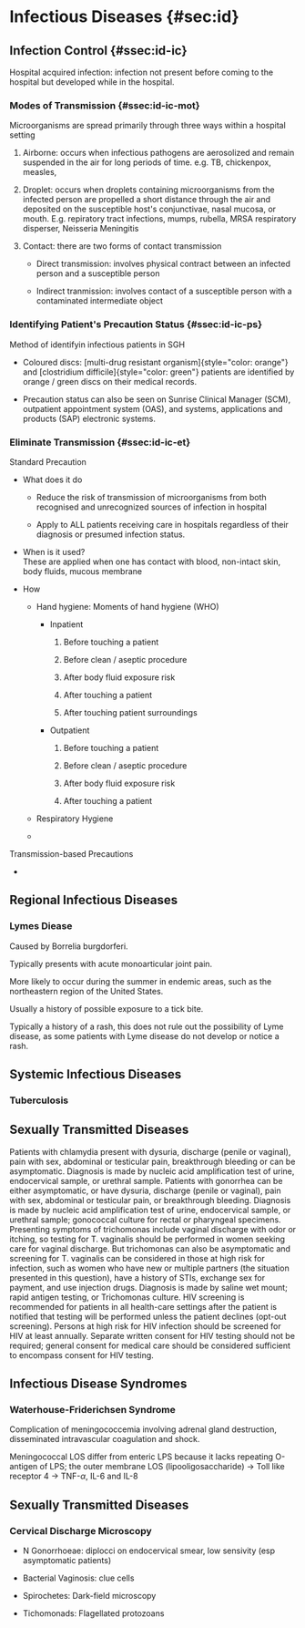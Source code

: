 Infectious Diseases {#sec:id}
===================

Infection Control {#ssec:id-ic}
-----------------

Hospital acquired infection: infection not present before coming to the hospital but developed while in the hospital.

### Modes of Transmission {#ssec:id-ic-mot}

Microorganisms are spread primarily through three ways within a hospital setting

1.  Airborne: occurs when infectious pathogens are aerosolized and remain suspended in the air for long periods of time. e.g. TB, chickenpox, measles,

2.  Droplet: occurs when droplets containing microorganisms from the infected person are propelled a short distance through the air and deposited on the susceptible host's conjunctivae, nasal mucosa, or mouth. E.g. repiratory tract infections, mumps, rubella, MRSA respiratory disperser, Neisseria Meningitis

3.  Contact: there are two forms of contact transmission

    -   Direct transmission: involves physical contract between an infected person and a susceptible person

    -   Indirect tranmission: involves contact of a susceptible person with a contaminated intermediate object

### Identifying Patient's Precaution Status {#ssec:id-ic-ps}

Method of identifyin infectious patients in SGH

-   Coloured discs: [multi-drug resistant organism]{style="color: orange"} and [clostridium difficile]{style="color: green"} patients are identified by orange / green discs on their medical records.

-   Precaution status can also be seen on Sunrise Clinical Manager (SCM), outpatient appointment system (OAS), and systems, applications and products (SAP) electronic systems.

### Eliminate Transmission {#ssec:id-ic-et}

Standard Precaution

-   What does it do

    -   Reduce the risk of transmission of microorganisms from both recognised and unrecognized sources of infection in hospital

    -   Apply to ALL patients receiving care in hospitals regardless of their diagnosis or presumed infection status.

-   When is it used?\
    These are applied when one has contact with blood, non-intact skin, body fluids, mucous membrane

-   How

    -   Hand hygiene: Moments of hand hygiene (WHO)

        -   Inpatient

            1.  Before touching a patient

            2.  Before clean / aseptic procedure

            3.  After body fluid exposure risk

            4.  After touching a patient

            5.  After touching patient surroundings

        -   Outpatient

            1.  Before touching a patient

            2.  Before clean / aseptic procedure

            3.  After body fluid exposure risk

            4.  After touching a patient

    -   Respiratory Hygiene

    -   

Transmission-based Precautions

-   

Regional Infectious Diseases
----------------------------

### Lymes Diease

Caused by Borrelia burgdorferi.

Typically presents with acute monoarticular joint pain.

More likely to occur during the summer in endemic areas, such as the northeastern region of the United States.

Usually a history of possible exposure to a tick bite.

Typically a history of a rash, this does not rule out the possibility of Lyme disease, as some patients with Lyme disease do not develop or notice a rash.

Systemic Infectious Diseases
----------------------------

### Tuberculosis

Sexually Transmitted Diseases
-----------------------------

Patients with chlamydia present with dysuria, discharge (penile or vaginal), pain with sex, abdominal or testicular pain, breakthrough bleeding or can be asymptomatic. Diagnosis is made by nucleic acid amplification test of urine, endocervical sample, or urethral sample. Patients with gonorrhea can be either asymptomatic, or have dysuria, discharge (penile or vaginal), pain with sex, abdominal or testicular pain, or breakthrough bleeding. Diagnosis is made by nucleic acid amplification test of urine, endocervical sample, or urethral sample; gonococcal culture for rectal or pharyngeal specimens. Presenting symptoms of trichomonas include vaginal discharge with odor or itching, so testing for T. vaginalis should be performed in women seeking care for vaginal discharge. But trichomonas can also be asymptomatic and screening for T. vaginalis can be considered in those at high risk for infection, such as women who have new or multiple partners (the situation presented in this question), have a history of STIs, exchange sex for payment, and use injection drugs. Diagnosis is made by saline wet mount; rapid antigen testing, or Trichomonas culture. HIV screening is recommended for patients in all health-care settings after the patient is notified that testing will be performed unless the patient declines (opt-out screening). Persons at high risk for HIV infection should be screened for HIV at least annually. Separate written consent for HIV testing should not be required; general consent for medical care should be considered sufficient to encompass consent for HIV testing.

Infectious Disease Syndromes
----------------------------

### Waterhouse-Friderichsen Syndrome

Complication of meningococcemia involving adrenal gland destruction, disseminated intravascular coagulation and shock.

Meningococcal LOS differ from enteric LPS because it lacks repeating O-antigen of LPS; the outer membrane LOS (lipooligosaccharide) -\> Toll like receptor 4 -\> TNF-$\alpha$, IL-6 and IL-8

Sexually Transmitted Diseases
-----------------------------

### Cervical Discharge Microscopy

-   N Gonorrhoeae: diplocci on endocervical smear, low sensivity (esp asymptomatic patients)

-   Bacterial Vaginosis: clue cells

-   Spirochetes: Dark-field microscopy

-   Tichomonads: Flagellated protozoans
